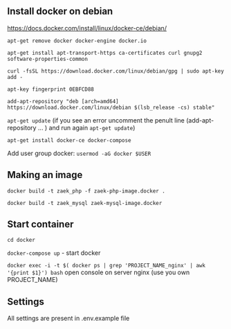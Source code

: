 ## Install docker on debian
https://docs.docker.com/install/linux/docker-ce/debian/

`apt-get remove docker docker-engine docker.io`

`apt-get install apt-transport-https ca-certificates curl gnupg2 software-properties-common`

`curl -fsSL https://download.docker.com/linux/debian/gpg | sudo apt-key add -`

`apt-key fingerprint 0EBFCD88`

`add-apt-repository "deb [arch=amd64] https://download.docker.com/linux/debian $(lsb_release -cs) stable"`

`apt-get update`
(if you see an error uncomment the penult line (add-apt-repository ... ) and run again `apt-get update`)

`apt-get install docker-ce docker-compose`

Add user group docker:
`usermod -aG docker $USER`

## Making an image

`docker build -t zaek_php -f zaek-php-image.docker .`

`docker build -t zaek_mysql zaek-mysql-image.docker`

## Start container

`cd docker`
 
`docker-compose up` - start docker
 
`docker exec -i -t $( docker ps | grep 'PROJECT_NAME_nginx' | awk '{print $1}') bash` open console on server nginx (use you own PROJECT_NAME)


## Settings

All settings are present in .env.example file
